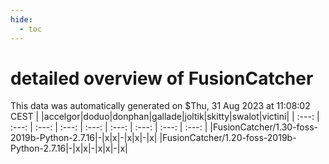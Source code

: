 ```yaml
---
hide:
  - toc
---
```


detailed overview of FusionCatcher
==================================


This data was automatically generated on $Thu, 31 Aug 2023 at 11:08:02 CEST
| |accelgor|doduo|donphan|gallade|joltik|skitty|swalot|victini|
| :---: | :---: | :---: | :---: | :---: | :---: | :---: | :---: | :---: |
|FusionCatcher/1.30-foss-2019b-Python-2.7.16|-|x|x|-|x|x|-|x|
|FusionCatcher/1.20-foss-2019b-Python-2.7.16|-|x|x|-|x|x|-|x|
